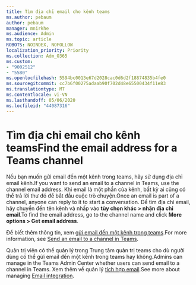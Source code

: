 ```yaml
---
title: Tìm địa chỉ email cho kênh teams
ms.author: pebaum
author: pebaum
manager: mnirkhe
ms.audience: Admin
ms.topic: article
ROBOTS: NOINDEX, NOFOLLOW
localization_priority: Priority
ms.collection: Adm_O365
ms.custom:
- "9002512"
- "5580"
ms.openlocfilehash: 5594bc0013e67d2028cac0d6d2f18874835b4fe0
ms.sourcegitcommit: cc7b6f00275adaab90f702d48e65500434f11e83
ms.translationtype: MT
ms.contentlocale: vi-VN
ms.lasthandoff: 05/06/2020
ms.locfileid: "44087316"
---
```

# <a name="find-the-email-address-for-a-teams-channel"></a><span data-ttu-id="15fc2-102">Tìm địa chỉ email cho kênh teams</span><span class="sxs-lookup"><span data-stu-id="15fc2-102">Find the email address for a Teams channel</span></span>

<span data-ttu-id="15fc2-103">Nếu bạn muốn gửi email đến một kênh trong teams, hãy sử dụng địa chỉ email kênh.</span><span class="sxs-lookup"><span data-stu-id="15fc2-103">If you want to send an email to a channel in Teams, use the channel email address.</span></span> <span data-ttu-id="15fc2-104">Khi email là một phần của kênh, bất kỳ ai cũng có thể trả lời thư đó để bắt đầu cuộc trò chuyện.</span><span class="sxs-lookup"><span data-stu-id="15fc2-104">Once an email is part of a channel, anyone can reply to it to start a conversation.</span></span> <span data-ttu-id="15fc2-105">Để tìm địa chỉ email, hãy chuyển đến tên kênh và nhấp vào **tùy chọn khác > nhận địa chỉ email**.</span><span class="sxs-lookup"><span data-stu-id="15fc2-105">To find the email address, go to the channel name and click **More options > Get email address**.</span></span>

<span data-ttu-id="15fc2-106">Để biết thêm thông tin, xem [gửi email đến một kênh trong teams](https://support.office.com/article/send-an-email-to-a-channel-in-teams-d91db004-d9d7-4a47-82e6-fb1b16dfd51e).</span><span class="sxs-lookup"><span data-stu-id="15fc2-106">For more information, see [Send an email to a channel in Teams](https://support.office.com/article/send-an-email-to-a-channel-in-teams-d91db004-d9d7-4a47-82e6-fb1b16dfd51e).</span></span>

<span data-ttu-id="15fc2-107">Quản trị viên có thể quản lý trong Trung tâm quản trị teams cho dù người dùng có thể gửi email đến một kênh trong teams hay không.</span><span class="sxs-lookup"><span data-stu-id="15fc2-107">Admins can manage in the Teams Admin Center whether users can send email to a channel in Teams.</span></span> <span data-ttu-id="15fc2-108">Xem thêm về quản lý [tích hợp email](https://docs.microsoft.com/microsoftteams/enable-features-office-365#email-integration).</span><span class="sxs-lookup"><span data-stu-id="15fc2-108">See more about managing [Email integration](https://docs.microsoft.com/microsoftteams/enable-features-office-365#email-integration).</span></span>
